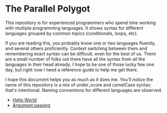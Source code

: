 # The Parallel Polygot

This repository is for experienced programmers who spend time working with multiple programming languages. It shows syntax for different languages grouped by common topics (conditionals, loops, etc).

If you are reading this, you probably know one or two languages fluently, and several others proficiently. Context switching between them and remembering exact syntax can be difficult, even for the best of us. There are a small number of folks out there have all the syntax from all the languages in their head already. I hope to be one of those lucky few one day, but right now I need a reference guide to help me get there.

I hope this document helps you as much as it does me. You'll notice the name of this repository is a mix of under_score and camelCase syntax; that's intentional. Naming conventions for different languages are observed.

* [Hello World](/helloworld)
* [Argument passing](/argv)
